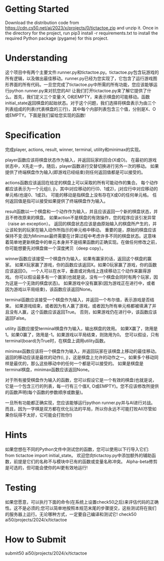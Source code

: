 # Getting Started 
Download the distribution code from https://cdn.cs50.net/ai/2023/x/projects/0/tictactoe.zip and unzip it.
Once in the directory for the project, run pip3 install -r requirements.txt to install the required Python package (pygame) for this project.

# Understanding
这个项目中有两个主要文件:runner.py和tictactoe.py。tictactoe.py包含玩游戏的所有逻辑，以及做出最佳移动。runner.py已经为您实现了，它包含了运行游戏图形界面的所有代码。一旦您完成了tictactoe.py中所需的所有功能，您应该能够运行python runner.py来对抗您的AI!
让我们打开tictactoe.py来了解它提供了什么。首先，我们定义三个变量:X, O和EMPTY，来表示棋盘的可能移动。函数initial_state返回棋盘的起始状态。对于这个问题，我们选择将棋盘表示为由三个列表组成的列表(代表棋盘的三行)，其中每个内部列表包含三个值，分别是X、O或EMPTY。下面是我们留给您实现的函数!

# Specification
完成player, actions, result, winner, terminal, utility和minimax的实现。

player函数应该将棋盘状态作为输入，并返回玩家的回合(X或O)。
    在最初的游戏状态中，X先走一步。随后，player函数进行交替切换进行另外一次的移动。
    如果提供了终端棋盘作为输入(即游戏已经结束)则任何返回值都是可以接受的。

actions函数应该返回在给定的棋盘上可以采取的所有可能动作的集合。
    每个动作都应该表示为一个元组(i, j)，其中i对应移动的行(0、1或2)，j对应行中对应移动的单元格(也是0、1或2)。
    可能的移动是指棋盘上没有存在X或O的任何单元格。
    任何返回值是指可以接受如果提供了终端棋盘作为输入。

result函数以一个棋盘和一个动作作为输入，并且应该返回一个新的棋盘状态，并且不修改原来的棋盘。
    如果action不是棋盘的有效操作，您的程序应该引发异常（raise an exception）。
    返回的棋盘状态应该是由原始输入的棋盘所产生的，并让该轮到的玩家在输入动作所指示的单元格中移动。
    重要的是，原始的棋盘应该保持不变:因为Minimax最终需要在计算过程中考虑许多不同的棋盘状态。这意味着简单地更新棋盘中的单元本身并不是结果函数的正确实现。在做任何修改之前，你可能想要先对棋盘做一个深度拷贝（deep copy）。

winner函数应该接受一个棋盘作为输入，如果有赢家的话，返回这个棋盘的赢家。
    如果X玩家赢了游戏，你的函数应该返回X。如果O玩家赢了游戏，你的函数应该返回O。
    一个人可以在水平，垂直或对角线上连续移动三个动作来赢得游戏。
    你可以假设最多有一个赢家(也就是说，没有一个棋盘会同时有两个玩家，因为这是一个无效的棋盘状态)。
    如果游戏中没有赢家(因为游戏正在进行中，或者因为游戏以平局结束)，该函数应该返回None。

terminal函数应该接受一个棋盘作为输入，并返回一个布尔值，表示游戏是否结束。
    如果游戏结束，或者因为有人赢了游戏，或者因为所有单元格都被填满了并且没有人赢，这个函数应该返回True。
    否则，如果游戏仍在进行中，该函数应该返回False。

utility 函数应接受terminal棋盘作为输入，输出棋盘的效用。
    如果X赢了，效用是1。如果O赢了，效用是-1。如果游戏以平局结束，则效用为0。
    您可以假设，只有terminal(board)为True时，在棋盘上调用utility函数。

minimax函数应该将一个棋盘作为输入，并返回玩家在该棋盘上移动的最佳移动。 
    返回的移动应该是最优的动作(i, j)，这是棋盘上允许的动作之一。如果多个移动同样是最优的，那么这些移动中的任何一个都是可以接受的。 
    如果是棋盘是terminal棋盘，minimax函数应该返回None。

对于所有接受棋盘作为输入的函数，您可以假设它是一个有效的棋盘(也就是说，它是一个包含三行的列表，每一行有三个值X, O或EMPTY)。您不应该修改所提供的函数声明(每个函数的参数顺序或数量)。 
 
一旦所有功能都正确实现，您应该能够运行python runner.py并与AI进行对战。而且，因为一字棋是双方都在优化玩法的平局，所以你永远不可能打败AI(尽管如果你玩得不太好，它可能会打败你!)

# Hints
如果您想在不同的Python文件中测试您的函数，您可以使用以下行导入它们:
from tictactoe import initial_state。 
欢迎您向tictactoy.py中添加额外的辅助函数，前提是它们的名称不与模块中已有的函数或变量名称冲突。 
Alpha-beta修剪是可选的，但可能会使你的AI更有效地运行!

# Testing
如果您愿意，可以执行下面的命令(在系统上设置check50之后)来评估代码的正确性。这不是必须的;您可以简单地按照本规范末尾的步骤提交，这些测试将在我们的服务器上运行。无论哪种方式，一定要自己编译和测试它!
check50 ai50/projects/2024/x/tictactoe

# How to Submit
submit50 ai50/projects/2024/x/tictactoe
